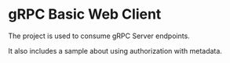 # gRPC Basic Web Client

The project is used to consume gRPC Server endpoints.

It also includes a sample about using authorization with metadata.
